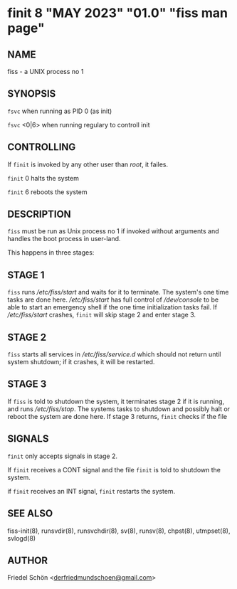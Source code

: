 # finit 8 "MAY 2023" "01.0" "fiss man page"

## NAME

fiss - a UNIX process no 1

## SYNOPSIS

`fsvc`
when running as PID 0 (as init)

`fsvc` \<0|6\>
when running regulary to controll init

## CONTROLLING

If `finit` is invoked by any other user than _root_, it failes.

`finit` 0
halts the system

`finit` 6
reboots the system

## DESCRIPTION

`fiss` must be run as Unix process no 1 if invoked without arguments and handles the boot process in user-land.

This happens in three stages:

## STAGE 1

`fiss` runs _/etc/fiss/start_ and waits for it to terminate. The system's one time tasks are done here. _/etc/fiss/start_ has full control of _/dev/console_ to be able to start an emergency shell if the one time initialization tasks fail. If _/etc/fiss/start_ crashes, `finit` will skip stage 2 and enter stage 3.

## STAGE 2

`fiss` starts all services in _/etc/fiss/service.d_ which should not return until system shutdown; if it crashes, it will be restarted.

## STAGE 3

If `fiss` is told to shutdown the system, it terminates stage 2 if it is running, and runs _/etc/fiss/stop_. The systems tasks to shutdown and possibly halt or reboot the system are done here. If stage 3 returns, `finit` checks if the file

## SIGNALS

`finit` only accepts signals in stage 2.

If `finit` receives a CONT signal and the file `finit`
is told to shutdown the system.

if `finit` receives an INT signal, `finit` restarts the system.

## SEE ALSO

fiss-init(8), runsvdir(8), runsvchdir(8), sv(8), runsv(8), chpst(8), utmpset(8), svlogd(8)

## AUTHOR

Friedel Schön \<derfriedmundschoen@gmail.com\>

